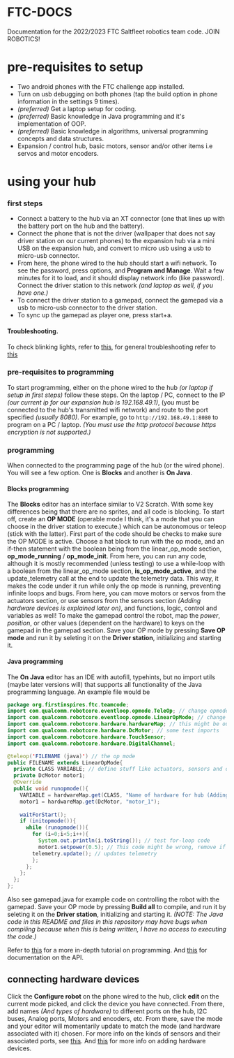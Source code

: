 # FTC-DOCS
Documentation for the 2022/2023 FTC Saltfleet robotics team code.
JOIN ROBOTICS!
# pre-requisites to setup
* Two android phones with the FTC challenge app installed.
* Turn on usb debugging on both phones (tap the build option in phone information in the settings 9 times).
* *(preferred)* Get a laptop setup for coding.
* *(preferred)* Basic knowledge in Java programming and it's implementation of OOP.
* *(preferred)* Basic knowledge in algorithms, universal programming concepts and data structures.
* Expansion / control hub, basic motors, sensor and/or other items i.e servos and motor encoders.
# using your hub
### first steps
  - Connect a battery to the hub via an XT connector (one that lines up with the battery port on the hub and the battery).
  - Connect the phone that is not the driver (wallpaper that does not say driver station on our current phones) to the expansion hub via a mini USB on the expansion hub, and convert to micro usb using a usb to micro-usb connector.
  - From here, the phone wired to the hub should start a wifi network. To see the password, press options, and **Program and Manage**. Wait a few minutes for it to load, and it should display network info (like password). Connect the driver station to this network *(and laptop as well, if you have one.)*
  - To connect the driver station to a gamepad, connect the gamepad via a usb to micro-usb connector to the driver station.
  - To sync up the gamepad as player one, press start+a.
#### Troubleshooting.
To check blinking lights, refer to [this](https://docs.revrobotics.com/duo-control/troubleshooting-the-control-system/led-blink-codes), for general troubleshooting refer to [this](https://docs.revrobotics.com/duo-control/troubleshooting-the-control-system/troubleshooting-the-control-system)
### pre-requisites to programming
To start programming, either on the phone wired to the hub *(or laptop if setup in first steps)* follow these steps.
On the laptop / PC, connect to the IP *(our current ip for our expansion  hub is 192.168.49.1)*, (you must be connected to the hub's transmitted wifi network) and route to the port specified *(usually 8080)*. For example, go to `http://192.168.49.1:8080` to program on a PC / laptop. *(You must use the http protocol because https encryption is not supported.)*
### programming
When connected to the programming page of the hub (or the wired phone). You will see a few option. One is **Blocks** and another is **On Java**.
#### Blocks programming
  The **Blocks** editor has an interface similar to V2 Scratch. With some key differences being that there are no sprites, and all code is blocking.
  To start off, create an **OP MODE** (operable mode I think, it's a mode that you can choose in the driver station to execute.) which can be autonomous or teleop (stick with the latter).
  First part of the code should be checks to make sure the OP MODE is active. Choose a hat block to run with the op mode, and an if-then statement with the boolean being from the linear_op_mode section, **op_mode_running** / **op_mode_init**.
  From here, you can run any code, although it is mostly recommended (unless testing) to use a while-loop with a boolean from the linear_op_mode section, **is_op_mode_active**, and the update_telemetry call at the end to update the telemetry data.
  This way, it makes the code under it run while only the op mode is running, preventing infinite loops and bugs.
  From here, you can move motors or servos from the actuators section, or use sensors from the sensors section *(Adding hardware devices is explained later on)*, and functions, logic, control and variables as well!
  To make the gamepad control the robot, map the *power*, *position*, or other values (dependent on the hardware) to keys on the gamepad in the gamepad section.
  Save your OP mode by pressing **Save OP mode** and run it by seleting it on the **Driver station**, initializing and starting it.
#### Java programming
  The **On Java** editor has an IDE with autofill, typehints, but no import utils (maybe later versions will) that supports all functionality of the Java programming language.
  An example file would be
  ```java
  package org.firstinspires.ftc.teamcode;
  import com.qualcomm.robotcore.eventloop.opmode.TeleOp; // change opmode based on what you want
  import com.qualcomm.robotcore.eventloop.opmode.LinearOpMode; // change opmode based on what you want
  import com.qualcomm.robotcore.hardware.hardwareMap; // this might be outdated, remove if it errors
  import com.qualcomm.robotcore.hardware.DcMotor; // some test imports
  import com.qualcomm.robotcore.hardware.TouchSensor;
  import com.qualcomm.robotcore.hardware.DigitalChannel;
  
  @teleop('FILENAME (java)') // the op mode
  public FILENAME extends LinearOpMode{
    private CLASS VARIABLE; // define stuff like actuators, sensors and other hardware for the class here
    private DcMotor motor1;
    @Override
    public void runopmode(){
      VARIABLE = hardwareMap.get(CLASS, "Name of hardware for hub (Adding hardware devices is explained later on)");
      motor1 = hardwareMap.get(DcMotor, "motor_1");
      
      waitForStart();
      if (initopmode()){
        while (runopmode()){
          for (i=0;i<5;i++){
            System.out.println(i.toString()); // test for-loop code
            motor1.setpower(0.5); // This code might be wrong, remove if so
          telemetry.update(); // updates telemetry
          };
        };
      };
    };  
};
  ```
  Also see gamepad.java for example code on controlling the robot with the gamepad.
  Save your OP mode by pressing **Build all** to compile, and run it by seleting it on the **Driver station**, initializing and starting it.
  *(NOTE: The Java code in this README and files in this repository may have bugs when compiling because when this is being written, I have no access to executing the code.)*

Refer to [this](https://docs.revrobotics.com/duo-control/programming/hello-robot-introduction-to-programming) for a more in-depth tutorial on programming.
And [this](https://ftctechnh.github.io/ftc_app/doc/javadoc/) for documentation on the API.
## connecting hardware devices
Click the **Configure robot** on the phone wired to the hub, click **edit** on the current mode picked, and click the device you have connected. From there, add names *(And types of hardware)* to different ports on the hub, I2C buses, Analog ports, Motors and encoders, etc.
From there, save the mode and your editor will momentarily update to match the mode (and hardware associated with it) chosen.
For more info on the kinds of sensors and their associated ports, see [this](https://docs.revrobotics.com/duo-control/sensors/intro-to-sensors).
And [this](https://docs.revrobotics.com/duo-control/adding-more-motors/adding-an-expansion-hub) for more info on adding hardware devices.
